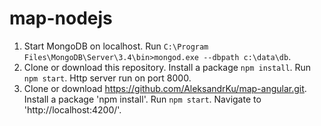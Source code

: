 # map-nodejs
1. Start MongoDB on localhost. Run `C:\Program Files\MongoDB\Server\3.4\bin>mongod.exe --dbpath c:\data\db`.
2. Clone or download this repository. Install a package `npm install`. Run `npm start`. Http server run on port 8000. 
3. Clone or download https://github.com/AleksandrKu/map-angular.git. Install a package 'npm install'. Run `npm start`. Navigate to 'http://localhost:4200/'.
